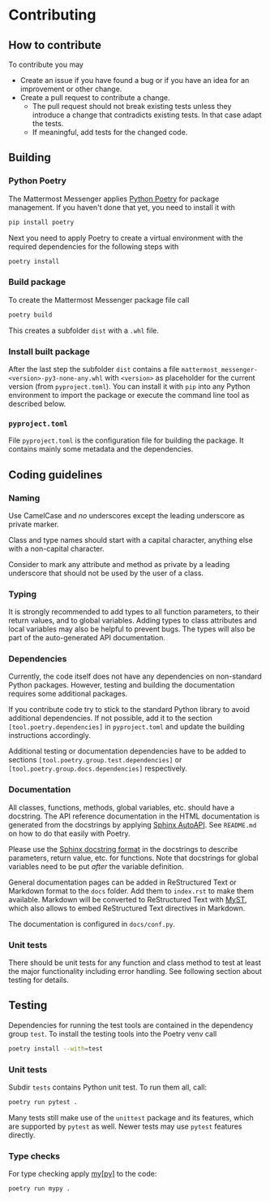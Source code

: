 # Contributing

## How to contribute

To contribute you may

* Create an issue if you have found a bug or if you have an idea for an improvement or other change.
* Create a pull request to contribute a change.
  * The pull request should not break existing tests unless they introduce a change that contradicts existing tests. In that case adapt the tests.
  * If meaningful, add tests for the changed code.



## Building




### Python Poetry

The Mattermost Messenger applies [Python Poetry](https://python-poetry.org/) for package management. If you haven't done that yet, you need to install it with

```bash
pip install poetry
```

Next you need to apply Poetry to create a virtual environment with the required dependencies for the following steps with

```bash
poetry install
```


### Build package

To create the Mattermost Messenger package file call

```bash
poetry build
```

This creates a subfolder `dist` with a `.whl` file.


### Install built package

After the last step the subfolder `dist` contains a file `mattermost_messenger-<version>-py3-none-any.whl` with `<version>` as placeholder for the current version (from `pyproject.toml`). You can install it with `pip` into any Python environment to import the package or execute the command line tool as described below.


### `pyproject.toml`

File `pyproject.toml` is the configuration file for building the package. It contains mainly some metadata and the dependencies.



## Coding guidelines

### Naming

Use CamelCase and *no* underscores except the leading underscore as private marker.

Class and type names should start with a capital character, anything else with a non-capital character.

Consider to mark any attribute and method as private by a leading underscore that should not be used by the user of a class.


### Typing

It is strongly recommended to add types to all function parameters, to their return values, and to global variables. Adding types to class attributes and local variables may also be helpful to prevent bugs. The types will also be part of the auto-generated API documentation.


### Dependencies

Currently, the code itself does not have any dependencies on non-standard Python packages. However, testing and building the documentation requires some additional packages.

If you contribute code try to stick to the standard Python library to avoid additional dependencies. If not possible, add it to the section `[tool.poetry.dependencies]` in `pyproject.toml` and update the building instructions accordingly.

Additional testing or documentation dependencies have to be added to sections `[tool.poetry.group.test.dependencies]` or `[tool.poetry.group.docs.dependencies]` respectively.


### Documentation

All classes, functions, methods, global variables, etc. should have a docstring. The API reference documentation in the HTML documentation is generated from the docstrings by applying [Sphinx AutoAPI](https://sphinx-autoapi.readthedocs.io/en/latest/index.html). See `README.md` on how to do that easily with Poetry.

Please use the [Sphinx docstring format](https://sphinx-rtd-tutorial.readthedocs.io/en/latest/docstrings.html#the-sphinx-docstring-format) in the docstrings to describe parameters, return value, etc. for functions. Note that docstrings for global variables need to be put *after* the variable definition.

General documentation pages can be added in ReStructured Text or Markdown format to the `docs` folder. Add them to `index.rst` to make them available. Markdown will be converted to ReStructured Text with [MyST](https://myst-parser.readthedocs.io), which also allows to embed ReStructured Text directives in Markdown.

The documentation is configured in `docs/conf.py`.


### Unit tests

There should be unit tests for any function and class method to test at least the major functionality including error handling. See following section about testing for details.



## Testing

Dependencies for running the test tools are contained in the dependency group `test`. To install the testing tools into the Poetry venv call

```bash
poetry install --with=test
```


### Unit tests

Subdir `tests` contains Python unit test. To run them all, call:

```bash
poetry run pytest .
```

Many tests still make use of the `unittest` package and its features, which are supported by `pytest` as well. Newer tests may use `pytest` features directly.


### Type checks

For type checking apply [my[py]](https://mypy.readthedocs.io/en/stable/) to the code:

```bash
poetry run mypy .
```


